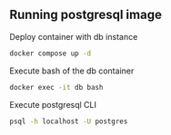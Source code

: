 
## Running postgresql image

Deploy container with db instance
```bash
docker compose up -d
```
Execute bash of the db container
```bash
docker exec -it db bash
```
Execute postgresql CLI
```bash
psql -h localhost -U postgres
```
